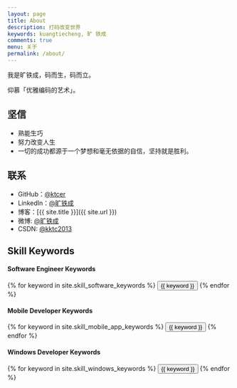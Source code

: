 ```yaml
---
layout: page
title: About
description: 打码改变世界
keywords: kuangtiecheng, 旷 铁成
comments: true
menu: 关于
permalink: /about/
---
```


我是旷铁成，码而生，码而立。

仰慕「优雅编码的艺术」。

## 坚信

* 熟能生巧
* 努力改变人生
* 一切的成功都源于一个梦想和毫无依据的自信，坚持就是胜利。

## 联系

* GitHub：[@ktcer](https://github.com/ktcer)
* LinkedIn：[@旷铁成](http://www.linkedin.com/in/铁成-旷-4aba7295?trk=nav_responsive_tab_profile)
* 博客：[{{ site.title }}]({{ site.url }})
* 微博: [@旷铁成](http://weibo.com/旷铁成)
* CSDN: [@kktc2013](http://my.csdn.net/qq_19827707)

## Skill Keywords

#### Software Engineer Keywords
<div class="btn-inline">
    {% for keyword in site.skill_software_keywords %}
    <button class="btn btn-outline" type="button">{{ keyword }}</button>
    {% endfor %}
</div>

#### Mobile Developer Keywords
<div class="btn-inline">
    {% for keyword in site.skill_mobile_app_keywords %}
    <button class="btn btn-outline" type="button">{{ keyword }}</button>
    {% endfor %}
</div>

#### Windows Developer Keywords
<div class="btn-inline">
    {% for keyword in site.skill_windows_keywords %}
    <button class="btn btn-outline" type="button">{{ keyword }}</button>
    {% endfor %}
</div>
